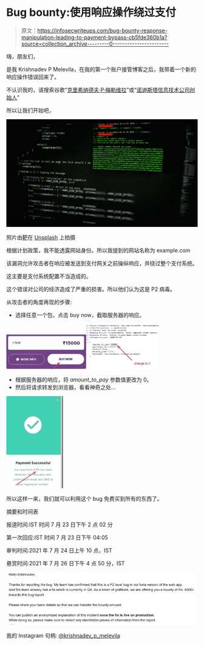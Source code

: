 # Bug bounty:使用响应操作绕过支付

> 原文：<https://infosecwriteups.com/bug-bounty-response-manipulation-leading-to-payment-bypass-cb5fde360b1a?source=collection_archive---------0----------------------->

嗨，朋友们，

是我 Krishnadev P Melevila，在我的第一个账户接管博客之后，我带着一个新的响应操作错误回来了。

不认识我的，请搜索谷歌“[克里希纳德夫·P·梅勒维拉](https://www.google.com/search?q=Krishnadev+P+Melevila&oq=krish&aqs=chrome.1.69i60j69i59j69i57j69i60l2j69i61j69i60j69i65.2006j0j1&sourceid=chrome&ie=UTF-8)”或“[诺迪斯塔信息技术公司创始人](https://www.google.com/search?q=Founder+of+Nodeista+Infotech&oq=Founder+of+Nodeista+Infotech&aqs=chrome..69i57.16229j0j9&sourceid=chrome&ie=UTF-8)”

所以让我们开始吧，

![](img/b97e31228fcfd2e4bad7f33b48c3f786.png)

照片由[靶](https://unsplash.com/@arget?utm_source=unsplash&utm_medium=referral&utm_content=creditCopyText)在 [Unsplash](https://unsplash.com/s/photos/hacker?utm_source=unsplash&utm_medium=referral&utm_content=creditCopyText) 上拍摄

根据计划政策，我不能透露网站身份。所以我提到的网站名称为 example.com

该漏洞允许攻击者在响应被发送到支付网关之前操纵响应，并绕过整个支付系统。

这主要是支付系统配置不当造成的。

这个错误对公司的经济造成了严重的损害。所以他们认为这是 P2 病毒。

从攻击者的角度再现的步骤:

*   选择任意一个包，点击 buy now，截取服务器的响应。

![](img/5e7904118d078fb9d11a6f5956d0ea04.png)![](img/d4eb7a232bea7d15ef3dde2123f26037.png)

*   根据服务器的响应，将 *amount_to_pay* 参数值更改为 0。
*   然后将请求转发到浏览器，看看神奇之处…

![](img/7b7697dbf330e44595d4c2060f8e8b59.png)

所以这样一来，我们就可以利用这个 bug 免费买到所有的东西了。

摘要和时间表

报道时间:IST 时间 7 月 23 日下午 2 点 02 分

第一次回应:IST 时间 7 月 23 日下午 04:05

审判时间:2021 年 7 月 24 日上午 10 点，IST

悬赏时间:2021 年 7 月 26 日下午 4 点 50 分，IST

![](img/c87bda15a1069eb0b8509adb7dbcab66.png)

我的 Instagram 句柄: [@krishnadev_p_melevila](https://instagram.com/krishnadev_p_melevila)